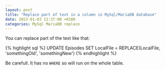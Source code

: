 ```yaml
---
layout: post
title: "Replace part of text in a column in MySql/MariaDB database"
date: 2023-01-03 12:37:00 +0100
categories: MySql MariaDB replace
---
```


You can replace part of the text like that:

{% highlight sql %}
UPDATE Episodes  SET LocalFile = REPLACE(LocalFile, 'somethingOld', 'somethingNew')
{% endhighlight %}

Be carefull. It has no `WHERE` so will run on the whole table.